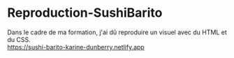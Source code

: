 # Reproduction-SushiBarito

Dans le cadre de ma formation, j'ai dû reproduire un visuel avec du HTML et du CSS.<br>
https://sushi-barito-karine-dunberry.netlify.app
